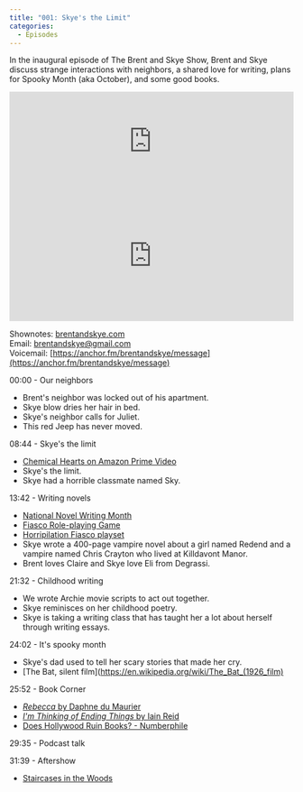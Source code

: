 ```yaml
---
title: "001: Skye's the Limit"
categories:
  - Episodes
---
```


In the inaugural episode of The Brent and Skye Show, Brent and Skye discuss strange interactions with neighbors, a shared love for writing, plans for Spooky Month (aka October), and some good books.

<iframe allow="autoplay *; encrypted-media *; fullscreen *" frameborder="0" height="175" style="width:100%;max-width:660px;overflow:hidden;background:transparent;" sandbox="allow-forms allow-popups allow-same-origin allow-scripts allow-storage-access-by-user-activation allow-top-navigation-by-user-activation" src="https://embed.podcasts.apple.com/us/podcast/001-skyes-the-limit/id1533559367?i=1000493311855"></iframe>

<iframe src="https://open.spotify.com/embed-podcast/episode/5pgHfFdqvBl7tJZFAdCC1a" width="100%" height="232" frameborder="0" allowtransparency="true" allow="encrypted-media"></iframe>

Shownotes: [brentandskye.com](https://brentandskye.com)  
Email: [brentandskye@gmail.com](mailto:brentandskye@gmail.com)  
Voicemail: [https://anchor.fm/brentandskye/message](https://anchor.fm/brentandskye/message)  

00:00 - Our neighbors

* Brent's neighbor was  locked out of his apartment.
* Skye blow dries her hair in bed.
* Skye's neighbor calls for Juliet.
* This red Jeep has never moved.

08:44 - Skye's the limit

* [Chemical Hearts on Amazon Prime Video](https://www.amazon.com/Chemical-Hearts-Lili-Reinhart/dp/B08DL6P44L)
* Skye's the limit. 
* Skye had a horrible classmate named Sky.

13:42 - Writing novels

* [National Novel Writing Month](https://nanowrimo.org)
* [Fiasco Role-playing Game](https://bullypulpitgames.com/games/fiasco/)
* [Horripilation Fiasco playset](http://fiascoplaysets.com/home/horripilation)
* Skye wrote a 400-page vampire novel about a girl named Redend and a vampire named Chris Crayton who lived at Killdavont Manor.
* Brent loves Claire and Skye love Eli from Degrassi. 

21:32 - Childhood writing

* We wrote Archie movie scripts to act out together. 
* Skye reminisces on her childhood poetry.
* Skye is taking a writing class that has taught her a lot about herself through writing essays. 

24:02 - It's spooky month

* Skye's dad used to tell her scary stories that made her cry.
* [The Bat, silent film](https://en.wikipedia.org/wiki/The_Bat_(1926_film)

25:52 - Book Corner

* [*Rebecca* by Daphne du Maurier](https://www.amazon.com/dp/B08DM69XRQ/ref=dp-kindle-redirect?_encoding=UTF8&btkr=1)
* [*I'm Thinking of Ending Things* by Iain Reid](https://www.amazon.com/Im-Thinking-Ending-Things-Recommendation/dp/1501126946/ref=sr_1_1?dchild=1&keywords=I%27m+thinking+of+ending+things&qid=1601604572&sr=8-1)
* [Does Hollywood Ruin Books? - Numberphile](https://www.youtube.com/watch?v=FUD8h9JpEVQ)

29:35 - Podcast talk

31:39 - Aftershow

* [Staircases in the Woods](https://www.reddit.com/r/nosleep/comments/3jadum/im_a_search_and_rescue_officer_for_the_us_forest/?utm_source=amp&utm_medium=&utm_content=post_body)
